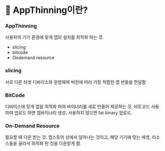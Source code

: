 # 🍎 AppThinning이란?



### AppThinning

사용자의 기기 환경에 맞게 앱의 설치를 최적화 하는 것.  

- slicing
- bitcode
- Ondemand resource



### slicing

서로 다른 타겟 디바이스와 운영체제 버전에 따라 가장 적합한 앱 번들을 전달함



### BitCode
디바이스에 맞게 앱을 최적화 하여 바이너리를 새로 만들어 제공하는 것.
비트코드 사용하여 업로드 하면 앱바이너리 생성. 사용하지 않으면 fat binary 업로드.



### On-Demand Resource

필요할 때 다운 받는 것. 앱스토어 상에서 일어나는 것이고, 해당 기기에 맞는 에셋, 리소스들을 골라서 최적화 된 것을 다운받게 함.

